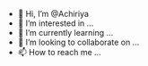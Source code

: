 - 👋 Hi, I’m @Achiriya
- 👀 I’m interested in ...
- 🌱 I’m currently learning ...
- 💞️ I’m looking to collaborate on ...
- 📫 How to reach me ...

<!---
Achiriya/Achiriya is a ✨ special ✨ repository because its `README.md` (this file) appears on your GitHub profile.
You can click the Preview link to take a look at your changes.
--->
